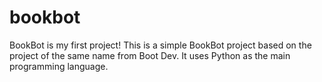 # bookbot
BookBot is my first project!
This is a simple BookBot project based on the project of the same name from Boot Dev. It uses Python as the main programming language.
